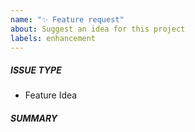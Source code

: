 ```yaml
---
name: "✨ Feature request"
about: Suggest an idea for this project
labels: enhancement
---
```

<!-- Issues are for bugs and feature requests  -->

##### ISSUE TYPE

- Feature Idea

##### SUMMARY
<!-- Briefly describe the problem or desired enhancement. -->